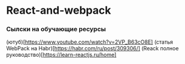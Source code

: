 # React-and-webpack

### Сылски на обучающие ресурсы
(ютуб)[https://www.youtube.com/watch?v=2VP_B63cO8E]
(статья WebPack на Habr)[https://habr.com/ru/post/309306/]
(Reack полное руководство)[https://learn-reactjs.ru/home]
